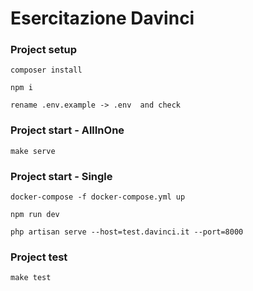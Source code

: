 # Esercitazione Davinci


### Project setup


```
composer install
```

```
npm i
```

```
rename .env.example -> .env  and check
```


### Project start - AllInOne

```
make serve
```

### Project start - Single

```
docker-compose -f docker-compose.yml up
```

```
npm run dev
```

```
php artisan serve --host=test.davinci.it --port=8000
```

### Project test

```
make test
```